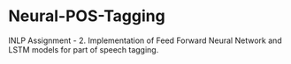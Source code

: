 # Neural-POS-Tagging
INLP Assignment - 2. Implementation of Feed Forward Neural Network and LSTM models for part of speech tagging. 
